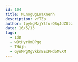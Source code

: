 ```yaml
---
id: 104
title: MLnogUgLWaXnenh
description: vfTZp
author: tpykgMzjYlfurQSqJdZUtc
date: 16/5/13
tags:
  - IdD
  - wBtHyrHmDPgq
  - THAjh
  - GynMPgMgVkknBExPHdoMvXM
---
```

